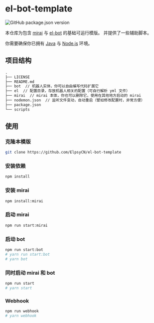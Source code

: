 # el-bot-template

![GitHub package.json version](https://img.shields.io/github/package-json/v/ElpsyCN/el-bot-template)

本仓库为包含 [mirai](https://github.com/mamoe/mirai) 与 [el-bot](https://github.com/ElpsyCN/el-bot) 的基础可运行模版。
并提供了一些辅助脚本。

你需要确保你已拥有 [Java](https://www.java.com/zh_CN/) 与 [Node.js](https://nodejs.org/zh-cn/download/) 环境。

## 项目结构

```txt
.
├── LICENSE
├── README.md
├── bot  // 机器人实体，你可以自由编写代码扩展它
├── el  // 配置目录，存放机器人相关的配置（可自行解析 yml 文件）
├── mirai  // mirai 本体，你也可以删除它，使用在其他地方启动的 mirai
├── nodemon.json  // 监听文件变动，自动重启（譬如修改配置时，非常方便）
├── package.json
└── scripts
```

## 使用

### 克隆本模版

```sh
git clone https://github.com/ElpsyCN/el-bot-template
```

### 安装依赖

```sh
npm install
```


### 安装 mirai

```sh
npm install:mirai
```

### 启动 mirai

```sh
npm run start:mirai
```

### 启动 bot

```sh
npm run start:bot
# yarn run start:bot
# yarn bot
```

### 同时启动 mirai 和 bot

```sh
npm run start
# yarn start
```

### Webhook

```sh
npm run webhook
# yarn webhook
```
